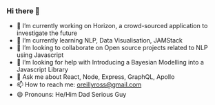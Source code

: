 ### Hi there 👋

- 🔭 I’m currently working on Horizon, a crowd-sourced application to investigate the future
- 🌱 I’m currently learning NLP, Data Visualisation, JAMStack
- 👯 I’m looking to collaborate on Open source projects related to NLP using Javascript
- 🤔 I’m looking for help with Introducing a Bayesian Modelling into a Javascript Library
- 💬 Ask me about React, Node, Express, GraphQL, Apollo  
- 📫 How to reach me: oreillyross@gmail.com
- 😄 Pronouns: He/Him Dad Serious Guy
  

